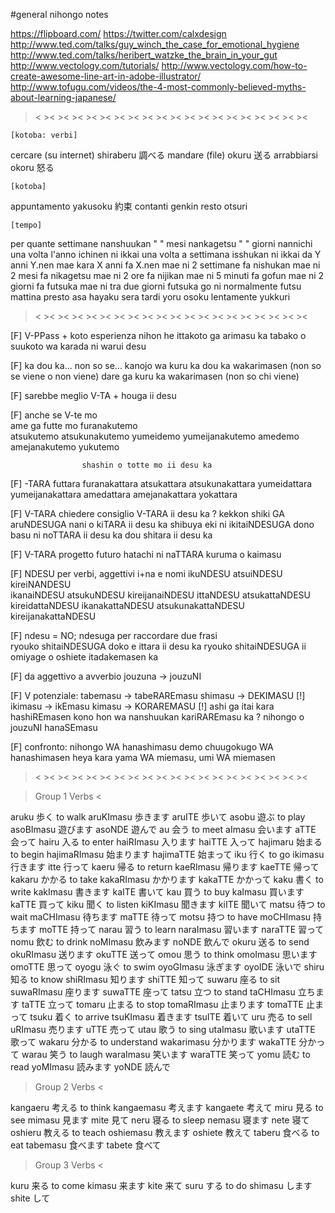 #general nihongo notes

https://flipboard.com/
https://twitter.com/calxdesign
http://www.ted.com/talks/guy_winch_the_case_for_emotional_hygiene
http://www.ted.com/talks/heribert_watzke_the_brain_in_your_gut
http://www.vectology.com/tutorials/
http://www.vectology.com/how-to-create-awesome-line-art-in-adobe-illustrator/
http://www.tofugu.com/videos/the-4-most-commonly-believed-myths-about-learning-japanese/

 ><  ><  ><  ><  ><  ><  ><  ><  ><  ><  ><  ><  ><  ><  ><  ><  ><  ><  ><  >< 


	[kotoba: verbi] 
 
cercare (su internet)	shiraberu 	調べる
mandare (file)			okuru		送る
arrabbiarsi				okoru		怒る

	[kotoba] 

appuntamento			yakusoku	約束
contanti				genkin
resto					otsuri
	
	[tempo] 
per quante settimane	nanshuukan
 "    "    mesi			nankagetsu
 "    "    giorni		nannichi
una volta l'anno		ichinen ni ikkai
una volta a settimana	isshukan ni ikkai
da Y anni				Y.nen mae kara
X anni fa				X.nen mae ni 
2 settimane fa			nishukan mae ni
2 mesi fa				nikagetsu mae ni
2 ore fa				nijikan mae ni
5 minuti fa				gofun mae ni
2 giorni fa				futsuka mae ni
tra due giorni			futsuka go ni
normalmente				futsu
mattina presto			asa hayaku
sera tardi				yoru osoku
lentamente				yukkuri
 
 ><  ><  ><  ><  ><  ><  ><  ><  ><  ><  ><  ><  ><  ><  ><  ><  ><  ><  ><  >< 

[F] V-PPass + koto 	esperienza
					nihon he ittakoto ga arimasu ka
					tabako o suukoto wa karada ni warui desu
					
[F] ka dou ka... non so se...
					kanojo wa kuru ka dou ka wakarimasen	(non so se viene o non viene) 
					dare ga kuru ka wakarimasen				(non so chi viene)

[F] sarebbe meglio	V-TA + houga ii desu

[F] anche se	V-te mo					
					ame ga futte mo		furanakutemo		
					atsukutemo			atsukunakutemo
					yumeidemo			yumeijanakutemo
					amedemo				amejanakutemo
					yukutemo
					
					shashin o totte mo ii desu ka

[F] -TARA
					futtara			furanakattara
					atsukattara		atsukunakattara
					yumeidattara	yumeijanakattara
					amedattara		amejanakattara
					yokattara

					
[F] V-TARA chiedere consiglio	V-TARA ii desu ka ?
					kekkon shiki GA aruNDESUGA nani o kiTARA ii desu ka
					shibuya eki ni ikitaiNDESUGA dono basu ni noTTARA ii desu ka
					dou shitara ii desu ka
					
[F] V-TARA progetto futuro
					hatachi ni naTTARA kuruma o kaimasu

[F] NDESU per verbi, aggettivi i+na e nomi
					ikuNDESU		atsuiNDESU			kireiNANDESU		
					ikanaiNDESU		atsukuNDESU			kireijanaiNDESU
					ittaNDESU		atsukattaNDESU		kireidattaNDESU
					ikanakattaNDESU	atsukunakattaNDESU	kireijanakattaNDESU
					
[F] ndesu = NO; ndesuga per raccordare due frasi	 
					ryouko shitaiNDESUGA doko e ittara ii desu ka
					ryouko shitaiNDESUGA ii omiyage o oshiete itadakemasen ka
					
[F] da aggettivo a avverbio		jouzuna -> jouzuNI
 
[F] V potenziale:	tabemasu -> tabeRAREmasu			shimasu	-> DEKIMASU [!]
					ikimasu	 -> ikEmasu					kimasu	-> KORAREMASU [!]
					ashi ga itai kara hashiREmasen
					kono hon wa nanshuukan kariRAREmasu ka ?
					nihongo o jouzuNI hanaSEmasu 
					
[F] confronto:		nihongo WA hanashimasu demo chuugokugo WA hanashimasen
					heya kara yama WA miemasu, umi WA miemasen

 
  ><  ><  ><  ><  ><  ><  ><  ><  ><  ><  ><  ><  ><  ><  ><  ><  ><  ><  ><  >< 

 > Group 1 Verbs <

aruku		歩く	to walk			aruKImasu 歩きます		aruITE 歩いて
asobu		遊ぶ	to play			asoBImasu 遊びます		asoNDE 遊んで
au			会う	to meet			aImasu 会います		aTTE 会って
hairu		入る	to enter		haiRImasu 入ります		haiTTE 入って
hajimaru 	始まる to begin		hajimaRImasu 始まります	hajimaTTE 始まって
iku 		行く	to go			ikimasu 行きます		itte 行って
kaeru		帰る	to return		kaeRImasu 帰ります		kaeTTE 帰って
kakaru		かかる to take			kakaRImasu かかります	kakaTTE かかって
kaku		書く	to write		kakImasu 書きます		kaITE 書いて
kau			買う	to buy			kaImasu 買います		kaTTE 買って
kiku		聞く	to listen		kiKImasu 聞きます		kiITE 聞いて
matsu		待つ	to wait			maCHImasu 待ちます		maTTE 待って
motsu		持つ	to have			moCHImasu 持ちます		moTTE 持って
narau		習う	to learn		naraImasu 習います		naraTTE 習って
nomu		飲む	to drink		noMImasu 飲みます		noNDE 飲んで
okuru		送る	to send			okuRImasu 送ります		okuTTE 送って
omou		思う	to think		omoImasu 思います		omoTTE 思って
oyogu		泳ぐ	to swim			oyoGImasu 泳ぎます		oyoIDE 泳いで
shiru		知る	to know			shiRImasu 知ります		shiTTE 知って
suwaru		座る	to sit			suwaRImasu 座ります	suwaTTE 座って
tatsu		立つ	to stand		taCHImasu 立ちます		taTTE 立って
tomaru		止まる to stop			tomaRImasu 止まります	tomaTTE 止まって
tsuku		着く	to arrive		tsuKImasu 着きます		tsuITE 着いて
uru			売る	to sell			uRImasu 売ります		uTTE 売って
utau		歌う	to sing			utaImasu 歌います		utaTTE 歌って
wakaru		分かる to understand	wakarimasu 分かります	wakaTTE 分かって
warau		笑う	to laugh		waraImasu 笑います		waraTTE 笑って
yomu		読む	to read			yoMImasu 読みます		yoNDE 読んで

 > Group 2 Verbs <

kangaeru	考える to think		kangaemasu 考えます		kangaete 考えて
miru		見る	to see			mimasu 見ます			mite 見て
neru		寝る	to sleep		nemasu 寝ます			nete 寝て
oshieru		教える to teach		oshiemasu 教えます		oshiete 教えて
taberu		食べる to eat		tabemasu 食べます			tabete 食べて

 > Group 3 Verbs <

kuru 		来る to come			kimasu 来ます			kite 来て
suru		する to do			shimasu します 			shite して


